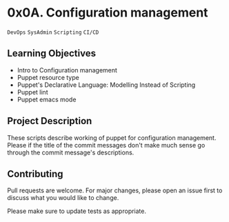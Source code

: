 # 0x0A. Configuration management
``DevOps`` ``SysAdmin`` ``Scripting`` ``CI/CD``

## Learning Objectives

- Intro to Configuration management
- Puppet resource type
- Puppet's Declarative Language: Modelling Instead of Scripting
- Puppet lint
- Puppet emacs mode

## Project Description

These scripts describe working of puppet for configuration management.
Please if the title of the commit messages don't make much sense go through the commit message's descriptions.

## Contributing
Pull requests are welcome. For major changes, please open an issue first to discuss what you would like to change.

Please make sure to update tests as appropriate.
